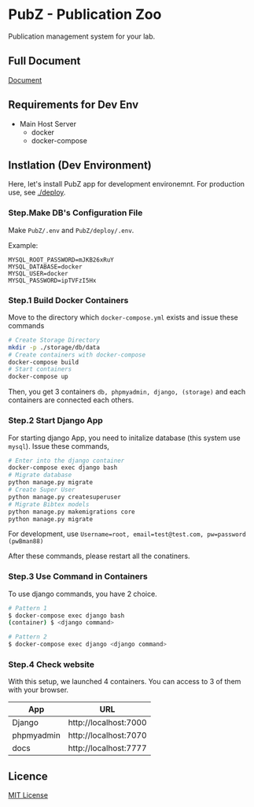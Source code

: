 # PubZ - Publication Zoo
Publication management system for your lab.

## Full Document

[Document](https://getty708.github.io/PubZ/mkdocs/site/)

## Requirements for Dev Env

+ Main Host Server
  + docker
  + docker-compose
  
## Instlation (Dev Environment)

Here, let's install PubZ app for development environemnt.
For production use, see [./deploy](./deploy).

### Step.Make DB's Configuration File 

Make `PubZ/.env` and `PubZ/deploy/.env`.

Example:

```shell
MYSQL_ROOT_PASSWORD=mJKB26xRuY
MYSQL_DATABASE=docker
MYSQL_USER=docker
MYSQL_PASSWORD=ipTVFzI5Hx
```

### Step.1 Build Docker Containers

Move to the directory which `docker-compose.yml` exists and issue these commands

```bash
# Create Storage Directory
mkdir -p ./storage/db/data
# Create containers with docker-compose
docker-compose build
# Start containers
docker-compose up 
```

Then, you get 3 containers `db, phpmyadmin, django, (storage)` and each containers are connected each others.

### Step.2 Start Django App
For starting django App, you need to initalize database (this system use `mysql`). Issue these commands,

```bash
# Enter into the django container
docker-compose exec django bash
# Migrate database
python manage.py migrate
# Create Super User
python manage.py createsuperuser
# Migrate Bibtex models
python manage.py makemigrations core
python manage.py migrate
```

For development, use `Username=root, email=test@test.com, pw=password (pwBman88)`

After these commands, please restart all the conatiners.

### Step.3 Use Command in Containers

To use django commands, you have 2 choice.

```bash
# Pattern 1
$ docker-compose exec django bash
(container) $ <django command>
```

```bash
# Pattern 2
$ docker-compose exec django <django command>
```

### Step.4 Check website

With this setup, we launched 4 containers. You can access to 3 of them with your browser.

| App        | URL              |
|------------|------------------|
| Django     | http://localhost:7000 |
| phpmyadmin | http://localhost:7070 |
| docs       | http://localhost:7777 |

## Licence

[MIT License](./LICENSE)
